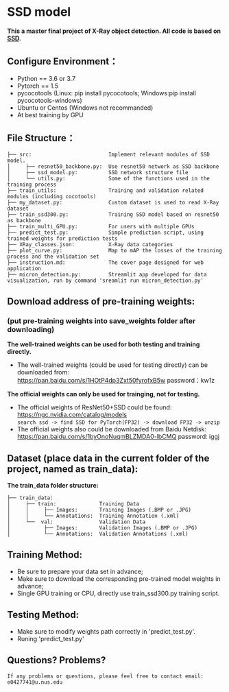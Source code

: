 # SSD model
**This a master final project of X-Ray object detection. All code is based on [SSD](https://github.com/NVIDIA/DeepLearningExamples/tree/master/PyTorch/Detection/SSD).**

## Configure Environment：
* Python == 3.6 or 3.7
* Pytorch == 1.5
* pycocotools (Linux: pip install pycocotools;
  Windows:pip install pycocotools-windows)
* Ubuntu or Centos (Windows not recommanded)
* At best training by GPU

## File Structure：
```
├── src:                         Implement relevant modules of SSD model.
│     ├── resnet50_backbone.py:  Use resnet50 network as SSD backbone
│     ├── ssd_model.py:          SSD network structure file
│     └── utils.py:              Some of the functions used in the training process
├── train_utils:                 Training and validation related modules (including cocotools)
├── my_dataset.py:               Custom dataset is used to read X-Ray dataset
├── train_ssd300.py:             Training SSD model based on resnet50 as backbone
├── train_multi_GPU.py:          For users with multiple GPUs 
├── predict_test.py:             Simple prediction script, using trained weights for prediction tests
├── XRay_classes.json:           X-Ray data categories
├── plot_curve.py:               Map to mAP the losses of the training process and the validation set
├── instruction.md:              The cover page designed for web application
├── micron_detection.py:         Streamlit app developed for data visualization, run by command 'sreamlit run micron_detection.py'
```

## Download address of pre-training weights: 
  ### (put pre-training weights into save_weights folder after downloading)
**The well-trained weights can be used for both testing and training directly.**
* The well-trained weights (could be used for testing directly) can be downloaded from:\
https://pan.baidu.com/s/1HOtP4dp3Zxt50fyrofxB5w password：kw1z

**The official weights can only be used for trainging, not for testing.**
* The official weights of ResNet50+SSD could be found: https://ngc.nvidia.com/catalog/models \
 `search ssd -> find SSD for PyTorch(FP32) -> download FP32 -> unzip`
* The official weights also could be downloaded from Baidu Netdisk:\
  https://pan.baidu.com/s/1byOnoNuqmBLZMDA0-lbCMQ password: iggj

## Dataset (place data in the current folder of the project, named as train_data):
**The train_data folder structure:**
```
├── train_data: 
│     ├── train:              Training Data
│     │     ├── Images:       Training Images (.BMP or .JPG)
│     │     └── Annotations:  Training Annotation (.xml)
│     └──  val:               Validation Data    
│           ├── Images:       Validation Images (.BMP or .JPG)
│           └── Annotations:  Validation Annotations (.xml)
```

## Training Method:
* Be sure to prepare your data set in advance;
* Make sure to download the corresponding pre-trained model weights in advance;
* Single GPU training or CPU, directly use train_ssd300.py training script.

## Testing Method:
* Make sure to modify weights path correctly in 'predict_test.py'.
* Runing 'predict_test.py'

## Questions? Problems?
`If any problems or questions, please feel free to contact email: e0427741@u.nus.edu`
